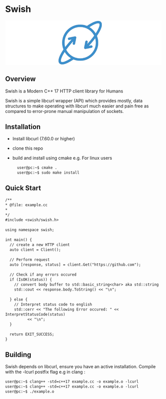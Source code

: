 # Swish
 ![](assets/icon.png) 
 
## Overview 
Swish is a Modern C++ 17 HTTP client library for Humans

Swish is a simple libcurl wrapper (API) which provides mostly, data structures to make operating with libcurl much easier and pain free as compared to error-prone manual manipulation of sockets.


## Installation
- Install libcurl (7.60.0 or higher)
- clone this repo
- build and install using cmake
e.g.
For linux users
	
	
		user@pc:~$ cmake .
		user@pc:~$ sudo make install



## Quick Start
	
	/**
	* @file: example.cc
	*
	*/
	#include <swish/swish.h>

	using namespace swish;

	int main() {
	  // create a new HTTP client
	  auto client = Client();

	  // Perform request
	  auto [response, status] = client.Get("https://github.com");

	  // Check if any errors occured
	  if (IsOK(status)) {
	    // convert body buffer to std::basic_string<char> aka std::string
	    std::cout << response.body.ToString() << "\n";

	  } else {
	    // Interpret status code to english
	    std::cerr << "The following Error occured: " << InterpretStatusCode(status)
		      << "\n";
	  }

	  return EXIT_SUCCESS;
	}



## Building
Swish depends on libcurl, ensure you have an active installation.
Compile with the -lcurl postfix flag e.g in clang :
	
	
	user@pc:~$ clang++ -std=c++17 example.cc -o example.o -lcurl
	user@pc:~$ clang++ -std=c++17 example.cc -o example.o -lcurl
	user@pc:~$ ./example.o
